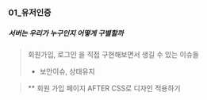 ### 01_유저인증

##### 서버는 우리가 누구인지 어떻게 구별할까 

> 회원가입, 로그인 을 직접 구현해보면서 생길 수 있는 이슈들 
>
> * 보안이슈, 상태유지 

> ** 회원 가입 페이지 AFTER CSS로 디자인 적용하기 



